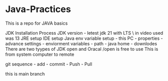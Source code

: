 # Java-Practices
This is a repo for JAVA basics

JDK Installation Process
JDK version - letest jdk 21 with LTS \ in video used was 13
JRE setup
IDE setup
Java env variable setup - this PC - properties - advance settings - enviorment variables - path - java home - downlodes
There are two tyypes of JDK open and Oracal /open is free to use 
This is from system computer to remote 

git sequence - add - commit - Push - Pull

this is main branch




